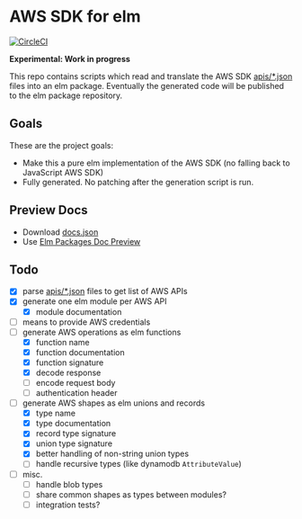 AWS SDK for elm
===============

[![CircleCI](https://img.shields.io/circleci/project/github/ktonon/aws-sdk-elm.svg)](https://circleci.com/gh/ktonon/aws-sdk-elm)

__Experimental: Work in progress__

This repo contains scripts which read and translate the AWS SDK [apis/*.json][] files into an elm package. Eventually the generated code will be published to the elm package repository.

## Goals

These are the project goals:

* Make this a pure elm implementation of the AWS SDK (no falling back to JavaScript AWS SDK)
* Fully generated. No patching after the generation script is run.

## Preview Docs

* Download [docs.json](https://s3.amazonaws.com/aws-sdk-elm/docs.json)
* Use [Elm Packages Doc Preview](http://package.elm-lang.org/help/docs-preview)

## Todo

* [x] parse [apis/*.json][] files to get list of AWS APIs
* [x] generate one elm module per AWS API
  * [x] module documentation
* [ ] means to provide AWS credentials
* [ ] generate AWS operations as elm functions
  * [x] function name
  * [x] function documentation
  * [x] function signature
  * [x] decode response
  * [ ] encode request body
  * [ ] authentication header
* [ ] generate AWS shapes as elm unions and records
  * [x] type name
  * [x] type documentation
  * [x] record type signature
  * [x] union type signature
  * [x] better handling of non-string union types
  * [ ] handle recursive types (like dynamodb `AttributeValue`)
* [ ] misc.
  * [ ] handle blob types
  * [ ] share common shapes as types between modules?
  * [ ] integration tests?

[apis/*.json]:https://github.com/aws/aws-sdk-js/tree/master/apis
[AWS SDK for JavaScript]:https://github.com/aws/aws-sdk-js

